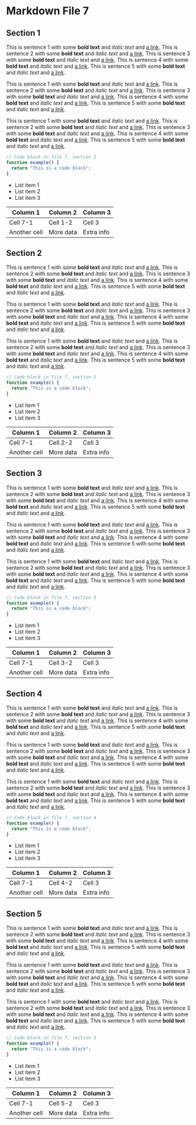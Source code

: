 # Markdown File 7


## Section 1

This is sentence 1 with some **bold text** and *italic text* and [a link](https://example.com/7/1/1/1). This is sentence 2 with some **bold text** and *italic text* and [a link](https://example.com/7/1/1/2). This is sentence 3 with some **bold text** and *italic text* and [a link](https://example.com/7/1/1/3). This is sentence 4 with some **bold text** and *italic text* and [a link](https://example.com/7/1/1/4). This is sentence 5 with some **bold text** and *italic text* and [a link](https://example.com/7/1/1/5). 

This is sentence 1 with some **bold text** and *italic text* and [a link](https://example.com/7/1/2/1). This is sentence 2 with some **bold text** and *italic text* and [a link](https://example.com/7/1/2/2). This is sentence 3 with some **bold text** and *italic text* and [a link](https://example.com/7/1/2/3). This is sentence 4 with some **bold text** and *italic text* and [a link](https://example.com/7/1/2/4). This is sentence 5 with some **bold text** and *italic text* and [a link](https://example.com/7/1/2/5). 

This is sentence 1 with some **bold text** and *italic text* and [a link](https://example.com/7/1/3/1). This is sentence 2 with some **bold text** and *italic text* and [a link](https://example.com/7/1/3/2). This is sentence 3 with some **bold text** and *italic text* and [a link](https://example.com/7/1/3/3). This is sentence 4 with some **bold text** and *italic text* and [a link](https://example.com/7/1/3/4). This is sentence 5 with some **bold text** and *italic text* and [a link](https://example.com/7/1/3/5). 

```javascript
// Code block in file 7, section 1
function example() {
  return "This is a code block";
}
```

- List item 1
- List item 2
- List item 3

| Column 1 | Column 2 | Column 3 |
| -------- | -------- | -------- |
| Cell 7-1 | Cell 1-2 | Cell 3 |
| Another cell | More data | Extra info |


## Section 2

This is sentence 1 with some **bold text** and *italic text* and [a link](https://example.com/7/2/1/1). This is sentence 2 with some **bold text** and *italic text* and [a link](https://example.com/7/2/1/2). This is sentence 3 with some **bold text** and *italic text* and [a link](https://example.com/7/2/1/3). This is sentence 4 with some **bold text** and *italic text* and [a link](https://example.com/7/2/1/4). This is sentence 5 with some **bold text** and *italic text* and [a link](https://example.com/7/2/1/5). 

This is sentence 1 with some **bold text** and *italic text* and [a link](https://example.com/7/2/2/1). This is sentence 2 with some **bold text** and *italic text* and [a link](https://example.com/7/2/2/2). This is sentence 3 with some **bold text** and *italic text* and [a link](https://example.com/7/2/2/3). This is sentence 4 with some **bold text** and *italic text* and [a link](https://example.com/7/2/2/4). This is sentence 5 with some **bold text** and *italic text* and [a link](https://example.com/7/2/2/5). 

This is sentence 1 with some **bold text** and *italic text* and [a link](https://example.com/7/2/3/1). This is sentence 2 with some **bold text** and *italic text* and [a link](https://example.com/7/2/3/2). This is sentence 3 with some **bold text** and *italic text* and [a link](https://example.com/7/2/3/3). This is sentence 4 with some **bold text** and *italic text* and [a link](https://example.com/7/2/3/4). This is sentence 5 with some **bold text** and *italic text* and [a link](https://example.com/7/2/3/5). 

```javascript
// Code block in file 7, section 2
function example() {
  return "This is a code block";
}
```

- List item 1
- List item 2
- List item 3

| Column 1 | Column 2 | Column 3 |
| -------- | -------- | -------- |
| Cell 7-1 | Cell 2-2 | Cell 3 |
| Another cell | More data | Extra info |


## Section 3

This is sentence 1 with some **bold text** and *italic text* and [a link](https://example.com/7/3/1/1). This is sentence 2 with some **bold text** and *italic text* and [a link](https://example.com/7/3/1/2). This is sentence 3 with some **bold text** and *italic text* and [a link](https://example.com/7/3/1/3). This is sentence 4 with some **bold text** and *italic text* and [a link](https://example.com/7/3/1/4). This is sentence 5 with some **bold text** and *italic text* and [a link](https://example.com/7/3/1/5). 

This is sentence 1 with some **bold text** and *italic text* and [a link](https://example.com/7/3/2/1). This is sentence 2 with some **bold text** and *italic text* and [a link](https://example.com/7/3/2/2). This is sentence 3 with some **bold text** and *italic text* and [a link](https://example.com/7/3/2/3). This is sentence 4 with some **bold text** and *italic text* and [a link](https://example.com/7/3/2/4). This is sentence 5 with some **bold text** and *italic text* and [a link](https://example.com/7/3/2/5). 

This is sentence 1 with some **bold text** and *italic text* and [a link](https://example.com/7/3/3/1). This is sentence 2 with some **bold text** and *italic text* and [a link](https://example.com/7/3/3/2). This is sentence 3 with some **bold text** and *italic text* and [a link](https://example.com/7/3/3/3). This is sentence 4 with some **bold text** and *italic text* and [a link](https://example.com/7/3/3/4). This is sentence 5 with some **bold text** and *italic text* and [a link](https://example.com/7/3/3/5). 

```javascript
// Code block in file 7, section 3
function example() {
  return "This is a code block";
}
```

- List item 1
- List item 2
- List item 3

| Column 1 | Column 2 | Column 3 |
| -------- | -------- | -------- |
| Cell 7-1 | Cell 3-2 | Cell 3 |
| Another cell | More data | Extra info |


## Section 4

This is sentence 1 with some **bold text** and *italic text* and [a link](https://example.com/7/4/1/1). This is sentence 2 with some **bold text** and *italic text* and [a link](https://example.com/7/4/1/2). This is sentence 3 with some **bold text** and *italic text* and [a link](https://example.com/7/4/1/3). This is sentence 4 with some **bold text** and *italic text* and [a link](https://example.com/7/4/1/4). This is sentence 5 with some **bold text** and *italic text* and [a link](https://example.com/7/4/1/5). 

This is sentence 1 with some **bold text** and *italic text* and [a link](https://example.com/7/4/2/1). This is sentence 2 with some **bold text** and *italic text* and [a link](https://example.com/7/4/2/2). This is sentence 3 with some **bold text** and *italic text* and [a link](https://example.com/7/4/2/3). This is sentence 4 with some **bold text** and *italic text* and [a link](https://example.com/7/4/2/4). This is sentence 5 with some **bold text** and *italic text* and [a link](https://example.com/7/4/2/5). 

This is sentence 1 with some **bold text** and *italic text* and [a link](https://example.com/7/4/3/1). This is sentence 2 with some **bold text** and *italic text* and [a link](https://example.com/7/4/3/2). This is sentence 3 with some **bold text** and *italic text* and [a link](https://example.com/7/4/3/3). This is sentence 4 with some **bold text** and *italic text* and [a link](https://example.com/7/4/3/4). This is sentence 5 with some **bold text** and *italic text* and [a link](https://example.com/7/4/3/5). 

```javascript
// Code block in file 7, section 4
function example() {
  return "This is a code block";
}
```

- List item 1
- List item 2
- List item 3

| Column 1 | Column 2 | Column 3 |
| -------- | -------- | -------- |
| Cell 7-1 | Cell 4-2 | Cell 3 |
| Another cell | More data | Extra info |


## Section 5

This is sentence 1 with some **bold text** and *italic text* and [a link](https://example.com/7/5/1/1). This is sentence 2 with some **bold text** and *italic text* and [a link](https://example.com/7/5/1/2). This is sentence 3 with some **bold text** and *italic text* and [a link](https://example.com/7/5/1/3). This is sentence 4 with some **bold text** and *italic text* and [a link](https://example.com/7/5/1/4). This is sentence 5 with some **bold text** and *italic text* and [a link](https://example.com/7/5/1/5). 

This is sentence 1 with some **bold text** and *italic text* and [a link](https://example.com/7/5/2/1). This is sentence 2 with some **bold text** and *italic text* and [a link](https://example.com/7/5/2/2). This is sentence 3 with some **bold text** and *italic text* and [a link](https://example.com/7/5/2/3). This is sentence 4 with some **bold text** and *italic text* and [a link](https://example.com/7/5/2/4). This is sentence 5 with some **bold text** and *italic text* and [a link](https://example.com/7/5/2/5). 

This is sentence 1 with some **bold text** and *italic text* and [a link](https://example.com/7/5/3/1). This is sentence 2 with some **bold text** and *italic text* and [a link](https://example.com/7/5/3/2). This is sentence 3 with some **bold text** and *italic text* and [a link](https://example.com/7/5/3/3). This is sentence 4 with some **bold text** and *italic text* and [a link](https://example.com/7/5/3/4). This is sentence 5 with some **bold text** and *italic text* and [a link](https://example.com/7/5/3/5). 

```javascript
// Code block in file 7, section 5
function example() {
  return "This is a code block";
}
```

- List item 1
- List item 2
- List item 3

| Column 1 | Column 2 | Column 3 |
| -------- | -------- | -------- |
| Cell 7-1 | Cell 5-2 | Cell 3 |
| Another cell | More data | Extra info |


